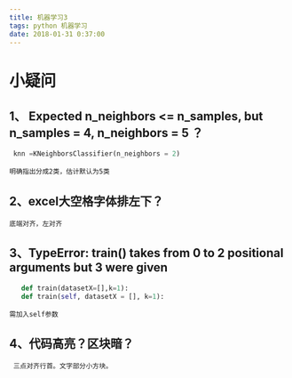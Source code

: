 ```yaml
---
title: 机器学习3
tags: python 机器学习
date: 2018-01-31 0:37:00
---
```

# 小疑问
## 1、 Expected n_neighbors <= n_samples,  but n_samples = 4, n_neighbors = 5  ？
   ```python
    knn =KNeighborsClassifier(n_neighbors = 2)
   ```
    明确指出分成2类，估计默认为5类


## 2、excel大空格字体排左下？
    底端对齐，左对齐


## 3、TypeError: train() takes from 0 to 2 positional arguments but 3 were given
 ```python
    def train(datasetX=[],k=1):
    def train(self, datasetX = [], k=1):
 ```
    需加入self参数

## 4、代码高亮？区块暗？
     三点对齐行首。文字部分小方块。
